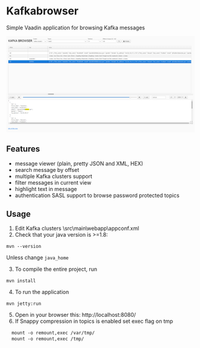 Kafkabrowser 
==============

Simple Vaadin application for browsing Kafka messages

![Kafka browser](img/kafkabrowser_search_in_value.png)

## Features
 - message viewer (plain, pretty JSON and XML, HEX)
 - search message by offset
 - multiple Kafka clusters support
 - filter messages in current view
 - highlight text in message
 - authentication SASL support to browse password protected topics
  

## Usage

1. Edit Kafka clusters \src\main\webapp\appconf.xml
2. Check that your java version is >=1.8: 
```
mvn --version
```
Unless change `java_home`

3. To compile the entire project, run 
```
mvn install
```
4. To run the application
```
mvn jetty:run
```
5. Open in your browser this: http://localhost:8080/
6. If Snappy compression in topics is enabled set exec flag on tmp
```
  mount -o remount,exec /var/tmp/
  mount -o remount,exec /tmp/
```

